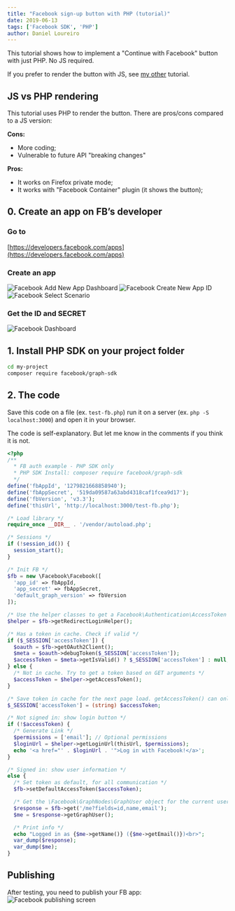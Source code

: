 ```yaml
---
title: "Facebook sign-up button with PHP (tutorial)"
date: 2019-06-13
tags: ['Facebook SDK', 'PHP']
author: Daniel Loureiro
---
```

This tutorial shows how to implement a "Continue with Facebook" button with just PHP. No JS required.
<!-- more -->

If you prefer to render the button with JS, see [my other](/2019/06/facebook-sign-up-button-with-js-and-php-tutorial/) tutorial.

## JS vs PHP rendering

This tutorial uses PHP to render the button. There are pros/cons compared to a JS version:

**Cons:**

- More coding;
- Vulnerable to future API "breaking changes"

**Pros:**

- It works on Firefox private mode;
- It works with "Facebook Container" plugin (it shows the button);

## 0. Create an app on FB’s developer

### Go to

[https://developers.facebook.com/apps](https://developers.facebook.com/apps)

### Create an app

![Facebook Add New App Dashboard](./fb-dev-1a.png)
![Facebook Create New App ID](./fb-dev-2a.png)
![Facebook Select Scenario](./fb-dev-3a.png)

### Get the ID and SECRET

![Facebook Dashboard](./fb-dev5a.png)

## 1. Install PHP SDK on your project folder

```bash
cd my-project
composer require facebook/graph-sdk
```

## 2. The code

Save this code on a file (ex. `test-fb.php`) run it on a server (ex. `php -S localhost:3000`) and open it in your browser.

The code is self-explanatory. But let me know in the comments if you think it is not.

```php
<?php
/**
  * FB auth example - PHP SDK only
  * PHP SDK Install: composer require facebook/graph-sdk
  */
define('fbAppId', '1279821668858940');
define('fbAppSecret', '519da09587a63abd4318caf1fcea9d17');
define('fbVersion', 'v3.3');
define('thisUrl', 'http://localhost:3000/test-fb.php');

/* Load library */
require_once __DIR__ . '/vendor/autoload.php';

/* Sessions */
if (!session_id()) {
  session_start();
}

/* Init FB */
$fb = new \Facebook\Facebook([
  'app_id' => fbAppId,
  'app_secret' => fbAppSecret,
  'default_graph_version' => fbVersion
]);

/* Use the helper classes to get a Facebook\Authentication\AccessToken entity. */
$helper = $fb->getRedirectLoginHelper();

/* Has a token in cache. Check if valid */
if ($_SESSION['accessToken']) {
  $oauth = $fb->getOAuth2Client();
  $meta = $oauth->debugToken($_SESSION['accessToken']);
  $accessToken = $meta->getIsValid() ? $_SESSION['accessToken'] : null;
} else {
  /* Not in cache. Try to get a token based on GET arguments */
  $accessToken = $helper->getAccessToken();
}

/* Save token in cache for the next page load. getAccessToken() can only be used once per authorization */
$_SESSION['accessToken'] = (string) $accessToken;

/* Not signed in: show login button */
if (!$accessToken) {
  /* Generate Link */
  $permissions = ['email']; // Optional permissions
  $loginUrl = $helper->getLoginUrl(thisUrl, $permissions);
  echo '<a href="' . $loginUrl . '">Log in with Facebook!</a>';
}

/* Signed in: show user information */
else {
  /* Set token as default, for all communication */
  $fb->setDefaultAccessToken($accessToken);

  /* Get the \Facebook\GraphNodes\GraphUser object for the current user */
  $response = $fb->get('/me?fields=id,name,email');
  $me = $response->getGraphUser();

  /* Print info */
  echo "Logged in as {$me->getName()} ({$me->getEmail()})<br>";
  var_dump($response);
  var_dump($me);
}
```

## Publishing

After testing, you need to publish your FB app:
![Facebook publishing screen](./fb-dev-4a-1024x614.png)
